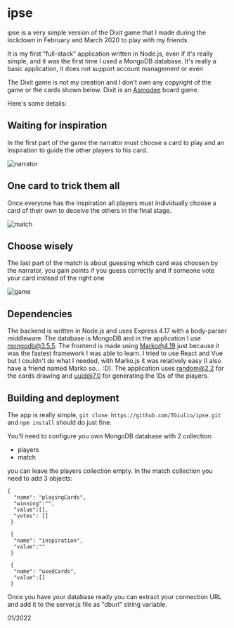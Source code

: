 # ipse
ipse is a very simple version of the Dixit game that I made during the lockdown in February and March 2020 to play with my friends.

It is my first "full-stack" application written in Node.js, even if it's really simple, and it was the first time I used a MongoDB database. It's really a basic application, it does not support account management or even

The Dixit game is not my creation and I don't own any copyright of the game or the cards shown below. Dixit is an [Asmodee](https://www.asmodee.com) board game.

Here's some details:

## Waiting for inspiration
In the first part of the game the narrator must choose a card to play and an inspiration to guide the other players to his card.

![narrator](https://i.ibb.co/3RcY1YR/ipse-narratore-small.png)

## One card to trick them all

Once everyone has the inspiration all players must individually choose a card of their own to deceive the others in the final stage.

![match](https://i.ibb.co/fk7jGMz/ipse-match-small.png)

## Choose wisely

The last part of the match is about guessing which card was choosen by the narrator, you gain points if you guess correctly and if someone vote your card instead of the right one

![game](https://i.ibb.co/W5JnyY5/ipse-game-small.png)

## Dependencies
The backend is written in Node.js and uses Express 4.17 with a body-parser middleware. The database is MongoDB and in the application I use mongodb@3.5.5. The frontend is made using Marko@4.19 just because it was the fastest framework I was able to learn. I tried to use React and Vue but I couldn't do what I needed, with Marko.js it was relatively easy (I also have a friend named Marko so... :D). The application uses random@2.2 for the cards drawing and uuid@7.0 for generating the IDs of the players.

## Building and deployment

The app is really simple,
```git clone https://github.com/TGiulio/ipse.git```
and
```npm install```
should do just fine.

You'll need to configure you own MongoDB database with 2 collection:
- players
- match

you can leave the players collection empty. In the match collection you need to add 3 objects:

```
{
  "name": "playingCards",
  "winning":"",
  "value":[],
  "votes": []
 }
  
 {
  "name": "inspiration",
  "value":""
 }
  
 {
  "name": "usedCards",
  "value":[]
 }
 ```
  
Once you have your database ready you can extract your connection URL and add it to the server.js file as "dburl" string variable.

01/2022
